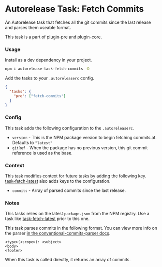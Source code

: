 # Autorelease Task: Fetch Commits

An Autorelease task that fetches all the git commits since the last release and parses them useable format.

This task is a part of [plugin-pre](../autorelease-plugin-pre) and [plugin-core](../autorelease-plugin-core).

### Usage

Install as a dev dependency in your project.

```bash
npm i autorelease-task-fetch-commits -D
```

Add the tasks to your `.autoreleaserc` config.

```json
{
  "tasks": {
    "pre": ["fetch-commits"]
  }
}
```

### Config

This task adds the following configuration to the `.autoreleaserc`.

- `version` - This is the NPM package version to begin fetching commits at. Defaults to `"latest"`
- `gitRef` - When the package has no previous version, this git commit reference is used as the base.

### Context

This task modifies context for future tasks by adding the following key. [task-fetch-latest](../autorelease-task-fetch-latest) also adds keys to the configuration.

- `commits` - Array of parsed commits since the last release.

### Notes

This tasks relies on the latest `package.json` from the NPM registry. Use a task like [task-fetch-latest](../autorelease-task-fetch-commits) prior to this one.

This task parses commits in the following format. You can view more info on the parser [in the conventional-commits-parser docs](https://github.com/conventional-changelog/conventional-commits-parser).

```
<type>(<scope>): <subject>
<body>
<footer>
```

When this task is called directly, it returns an array of commits.
